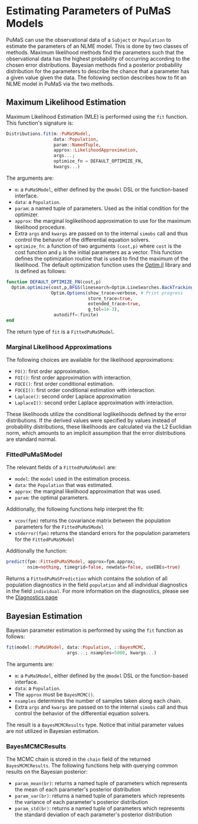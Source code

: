 # Estimating Parameters of PuMaS Models

PuMaS can use the observational data of a `Subject` or `Population` to estimate
the parameters of an NLME model. This is done by two classes of methods.
Maximum likelihood methods find the parameters such that the observational
data has the highest probability of occurring according to the chosen error
distributions. Bayesian methods find a posterior probability distribution for
the parameters to describe the chance that a parameter has a given value given
the data. The following section describes how to fit an NLME model in PuMaS
via the two methods.

## Maximum Likelihood Estimation

Maximum Likelihood Estimation (MLE) is performed using the `fit` function. This
function's signature is:

```julia
Distributions.fit(m::PuMaSModel,
                  data::Population,
                  param::NamedTuple,
                  approx::LikelihoodApproximation,
                  args...;
                  optimize_fn = DEFAULT_OPTIMIZE_FN,
                  kwargs...)
```

The arguments are:

- `m`: a `PuMaSModel`, either defined by the `@model` DSL or the function-based
  interface.
- `data`: a `Population`.
- `param`: a named tuple of parameters. Used as the initial condition for the
  optimizer.
- `approx`: the marginal loglikelihood approximation to use for the maximum
  likelihood procedure.
- Extra `args` and `kwargs` are passed on to the internal `simobs` call and
  thus control the behavior of the differential equation solvers.
- `optimize_fn`: a function of two arguments `(cost,p)` where `cost` is the
  cost function and `p` is the initial parameters as a vector. This function
  defines the optimization routine that is used to find the maximum of the
  likelihood. The default optimization function uses the
  [Optim.jl](http://julianlsolvers.github.io/Optim.jl/stable/) library and is
  defined as follows:

```julia
function DEFAULT_OPTIMIZE_FN(cost,p)
  Optim.optimize(cost,p,BFGS(linesearch=Optim.LineSearches.BackTracking()),
                 Optim.Options(show_trace=verbose, # Print progress
                               store_trace=true,
                               extended_trace=true,
                               g_tol=1e-3),
                  autodiff=:finite)
end
```

The return type of `fit` is a `FittedPuMaSModel`.

### Marginal Likelihood Approximations

The following choices are available for the likelihood approximations:

- `FO()`: first order approximation.
- `FOI()`: first order approximation with interaction.
- `FOCE()`: first order conditional estimation.
- `FOCEI()`: first order conditional estimation with interaction.
- `Laplace()`: second order Laplace approximation
- `LaplaceI()`: second order Laplace approximation with interaction.

These likelihoods utilize the conditional loglikelihoods defined by the error
distributions. If the derived values were specified by values instead of
probability distributions, these likelihoods are calculated via the L2 Euclidian
norm, which amounts to an implicit assumption that the error distributions are
standard normal.

### FittedPuMaSModel

The relevant fields of a `FittedPuMaSModel` are:

- `model`: the `model` used in the estimation process.
- `data`: the `Population` that was estimated.
- `approx`: the marginal likelihood approximation that was used.
- `param`: the optimal parameters.

Additionally, the following functions help interpret the fit:

- `vcov(fpm)` returns the covariance matrix between the population parameters
  for the `FittedPuMaSModel`
- `stderror(fpm)` returns the standard errors for the population parameters
  for the `FittedPuMaSModel`

Additionally the function:

```julia
predict(fpm::FittedPuMaSModel, approx=fpm.approx;
        nsim=nothing, timegrid=false, newdata=false, useEBEs=true)
```

Returns a `FittedPuMaSPrediction` which contains the solution of all population
diagnostics in the field `population` and all individual diagnostics in the
field `individual`. For more information on the diagnostics, please see the
[Diagnostics page]()

## Bayesian Estimation

Bayesian parameter estimation is performed by using the `fit` function as follows:

```julia
fit(model::PuMaSModel, data::Population, ::BayesMCMC,
                       args...; nsamples=5000, kwargs...)
```

The arguments are:

- `m`: a `PuMaSModel`, either defined by the `@model` DSL or the function-based
  interface.
- `data`: a `Population`.
- The `approx` must be `BayesMCMC()`.
- `nsamples` determines the number of samples taken along each chain.
- Extra `args` and `kwargs` are passed on to the internal `simobs` call and
  thus control the behavior of the differential equation solvers.

The result is a `BayesMCMCResults` type. Notice that initial parameter values
are not utilized in Bayesian estimation.

### BayesMCMCResults

The MCMC chain is stored in the `chain` field of the returned `BayesMCMCResults`.
The following functions help with querying common results on the Bayesian
posterior:

- `param_mean(br)`: returns a named tuple of parameters which represents the
  mean of each parameter's posterior distribution
- `param_var(br)`: returns a named tuple of parameters which represents the
  variance of each parameter's posterior distribution
- `param_std(br)`: returns a named tuple of parameters which represents the
  standard deviation of each parameter's posterior distribution
